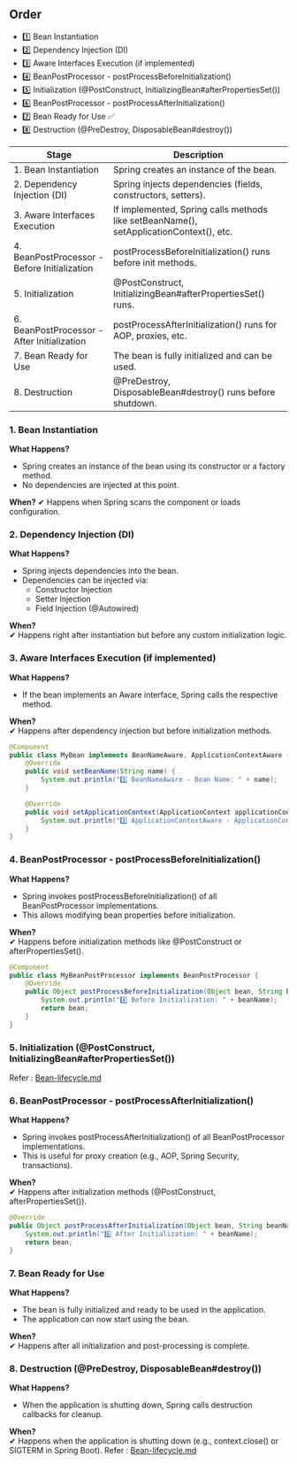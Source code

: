

## Order

* 1️⃣ Bean Instantiation
* 2️⃣ Dependency Injection (DI)
* 3️⃣ Aware Interfaces Execution (if implemented)
* 4️⃣ BeanPostProcessor - postProcessBeforeInitialization()
* 5️⃣ Initialization (@PostConstruct, InitializingBean#afterPropertiesSet())
* 6️⃣ BeanPostProcessor - postProcessAfterInitialization()
* 7️⃣ Bean Ready for Use ✅
* 8️⃣ Destruction (@PreDestroy, DisposableBean#destroy())


|Stage|Description|
|---|---|
|1. Bean Instantiation |Spring creates an instance of the bean.|
|2. Dependency Injection (DI)|Spring injects dependencies (fields, constructors, setters).
|3. Aware Interfaces Execution| If implemented, Spring calls methods like setBeanName(), setApplicationContext(), etc.|
|4. BeanPostProcessor - Before Initialization|postProcessBeforeInitialization() runs before init methods.|
|5. Initialization |@PostConstruct, InitializingBean#afterPropertiesSet() runs.|
|6. BeanPostProcessor - After Initialization|postProcessAfterInitialization() runs for AOP, proxies, etc.|
|7. Bean Ready for Use|The bean is fully initialized and can be used.|
|8. Destruction|@PreDestroy, DisposableBean#destroy() runs before shutdown.|



### 1. Bean Instantiation

**What Happens?**
* Spring creates an instance of the bean using its constructor or a factory method.
* No dependencies are injected at this point.

**When?**
✔ Happens when Spring scans the component or loads configuration.

### 2. Dependency Injection (DI)

**What Happens?**
* Spring injects dependencies into the bean.
* Dependencies can be injected via:
  * Constructor Injection
  * Setter Injection
  * Field Injection (@Autowired)

**When?** </br>
✔ Happens right after instantiation but before any custom initialization logic.

### 3. Aware Interfaces Execution (if implemented)

**What Happens?**
* 	If the bean implements an Aware interface, Spring calls the respective method.

**When?** </br>
✔ Happens after dependency injection but before initialization methods.

```java
@Component
public class MyBean implements BeanNameAware, ApplicationContextAware {
    @Override
    public void setBeanName(String name) {
        System.out.println("3️⃣ BeanNameAware - Bean Name: " + name);
    }

    @Override
    public void setApplicationContext(ApplicationContext applicationContext) {
        System.out.println("3️⃣ ApplicationContextAware - ApplicationContext set.");
    }
}
```

### 4. BeanPostProcessor - postProcessBeforeInitialization()

**What Happens?**
* Spring invokes postProcessBeforeInitialization() of all BeanPostProcessor implementations.
* This allows modifying bean properties before initialization.

**When?** </br>
✔ Happens before initialization methods like @PostConstruct or afterPropertiesSet().


```java
@Component
public class MyBeanPostProcessor implements BeanPostProcessor {
    @Override
    public Object postProcessBeforeInitialization(Object bean, String beanName) throws BeansException {
        System.out.println("4️⃣ Before Initialization: " + beanName);
        return bean;
    }
}
```

### 5. Initialization (@PostConstruct, InitializingBean#afterPropertiesSet())

Refer : [Bean-lifecycle.md](Bean-lifecycle.md)

### 6. BeanPostProcessor - postProcessAfterInitialization()

**What Happens?**
* Spring invokes postProcessAfterInitialization() of all BeanPostProcessor implementations.
* This is useful for proxy creation (e.g., AOP, Spring Security, transactions).

**When?** </br>
✔ Happens after initialization methods (@PostConstruct, afterPropertiesSet()).

```java
@Override
public Object postProcessAfterInitialization(Object bean, String beanName) throws BeansException {
    System.out.println("6️⃣ After Initialization: " + beanName);
    return bean;
}
```

### 7. Bean Ready for Use 

**What Happens?**
* The bean is fully initialized and ready to be used in the application.
* The application can now start using the bean.

**When?** </br>
✔ Happens after all initialization and post-processing is complete.

### 8. Destruction (@PreDestroy, DisposableBean#destroy())

**What Happens?**
* When the application is shutting down, Spring calls destruction callbacks for cleanup.

**When?** </br>
✔ Happens when the application is shutting down (e.g., context.close() or SIGTERM in Spring Boot).
Refer : [Bean-lifecycle.md](Bean-lifecycle.md)



